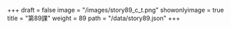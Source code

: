 +++
draft = false 
image = "/images/story89_c_t.png" 
showonlyimage = true 
title = "第89課" 
weight = 89 
path = "/data/story89.json" 
+++
